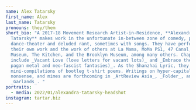 ```yaml
---
name: Alex Tatarsky
first_name: Alex
last_name: Tatarsky
pronouns: they/them
short_bio: "A 2017-18 Movement Research Artist-in-Residence, **Alexandra
  Tatarsky** makes work in the unfortunate in-between zone of comedy, poetry,
  dance-theater and deluded rant, sometimes with songs. They have performed
  their own work and the work of others at La Mama, MoMa PS1, 47 Canal, New
  Museum, The Kitchen, and the Brooklyn Museum, among many others. Chapbooks
  include _Vacant Love (love letters for vacant lots)_ and _Embrace the Tree (on
  pagan metal and neo-fascist fantasies)_. As the Shanzhai Lyric, they publish
  mini-compilations of bootleg t-shirt poems. Writings on hyper-capitalism,
  nonsense, and mimes are forthcoming in _ArtReview Asia_, _Folder_, and
  _Garlands_. "
portraits:
  - media: 2022/01/alexandra-tatarsky-headshot
instagram: tartar.biz
---
```

